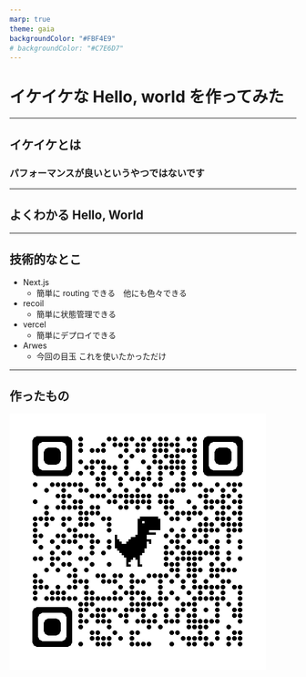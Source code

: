 ```yaml
---
marp: true
theme: gaia
backgroundColor: "#FBF4E9"
# backgroundColor: "#C7E6D7"
---
```


<!--
_footer: "ひろなか"

-->

# イケイケな Hello, world を作ってみた<!-- fit -->

---

## イケイケとは

### パフォーマンスが良いというやつではないです

---

## よくわかる Hello, World

---

## 技術的なとこ

- Next.js
  - 簡単に routing できる　他にも色々できる
- recoil
  - 簡単に状態管理できる
- vercel
  - 簡単にデプロイできる
- Arwes
  - 今回の目玉
    これを使いたかっただけ

---

## 作ったもの

<!-- ![bg right:98% 90%]() -->

![bg 30%](./public/hello-world/qrcode.png)
